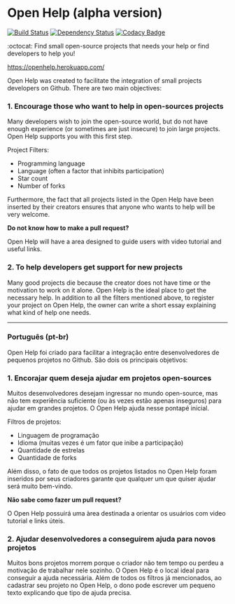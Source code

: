 # Open Help (alpha version)

[![Build Status](https://semaphoreci.com/api/v1/godoy/open-help/branches/master/shields_badge.svg)](https://semaphoreci.com/godoy/open-help)
[![Dependency Status](https://gemnasium.com/badges/github.com/Godoy/open-help.svg)](https://gemnasium.com/github.com/Godoy/open-help)
[![Codacy Badge](https://api.codacy.com/project/badge/grade/6e961f7500464c9f9a4cb45b2b2b9777)](https://www.codacy.com/app/godoy-ccp/open-help)

:octocat: Find small open-source projects that needs your help or find developers to help you!

https://openhelp.herokuapp.com/


Open Help was created to facilitate the integration of small projects developers on Github. There are two main objectives:

### 1. Encourage those who want to help in open-sources projects
Many developers wish to join the open-source world, but do not have enough experience (or sometimes are just insecure) to join large projects. Open Help supports you with this first step.

Project Filters:
- Programming language
- Language (often a factor that inhibits participation)
- Star count
- Number of forks

Furthermore, the fact that all projects listed in the Open Help have been inserted by their creators ensures that anyone who wants to help will be very welcome.

**Do not know how to make a pull request?**

Open Help will have a area designed to guide users with video tutorial and useful links.

### 2. To help developers get support for new projects
Many good projects die because the creator does not have time or the motivation to work on it alone. Open Help is the ideal place to get the necessary help. In addition to all the filters mentioned above, to register your project on Open Help, the owner can write a short essay explaining what kind of help one needs.



---
### Português (pt-br)

Open Help foi criado para facilitar a integração entre desenvolvedores de pequenos projetos no Github. São dois os principais objetivos:

### 1. Encorajar quem deseja ajudar em projetos open-sources
Muitos desenvolvedores desejam ingressar no mundo open-source, mas não tem experiência suficiente (ou às vezes estão apenas inseguros) para ajudar em grandes projetos. O Open Help ajuda nesse pontapé inicial.

Filtros de projetos:
- Linguagem de programação
- Idioma (muitas vezes é um fator que inibe a participação)
- Quantidade de estrelas
- Quantidade de forks

Além disso, o fato de que todos os projetos listados no Open Help foram inseridos por seus criadores garante que qualquer um que quiser ajudar será muito bem-vindo.

**Não sabe como fazer um pull request?**

O Open Help possuirá uma àrea destinada a orientar os usuários com video tutorial e links úteis.

### 2. Ajudar desenvolvedores a conseguirem ajuda para novos projetos
Muitos bons projetos morrem porque o criador não tem tempo ou perdeu a motivação de trabalhar nele sozinho. O Open Help é o local ideal para conseguir a ajuda necessária. Além de todos os filtros já mencionados, ao cadastrar seu projeto no Open Help, o dono pode escrever um pequeno texto explicando que tipo de ajuda precisa.
